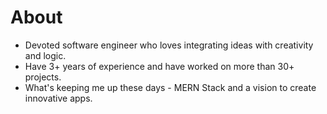 # About

- Devoted software engineer who loves integrating ideas with creativity and logic.
- Have 3+ years of experience and have worked on more than 30+ projects.
- What's keeping me up these days - MERN Stack and a vision to create innovative apps.
